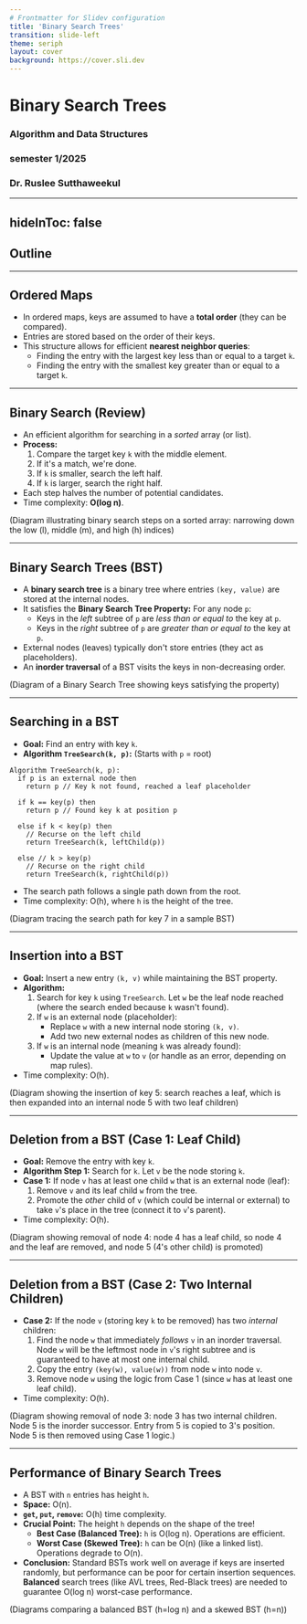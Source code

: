 ```yaml
---
# Frontmatter for Slidev configuration
title: 'Binary Search Trees'
transition: slide-left
theme: seriph
layout: cover
background: https://cover.sli.dev
---
```


# Binary Search Trees
### Algorithm and Data Structures
### semester 1/2025
### Dr. Ruslee Sutthaweekul

---
hideInToc: false
---

## Outline

<toc mode="onlySiblings" minDepth="2" columns="1"/>


---

## Ordered Maps

* In ordered maps, keys are assumed to have a **total order** (they can be compared).
* Entries are stored based on the order of their keys.
* This structure allows for efficient **nearest neighbor queries**:
    * Finding the entry with the largest key less than or equal to a target `k`.
    * Finding the entry with the smallest key greater than or equal to a target `k`.

---

## Binary Search (Review)

* An efficient algorithm for searching in a *sorted* array (or list).
* **Process:**
    1. Compare the target key `k` with the middle element.
    2. If it's a match, we're done.
    3. If `k` is smaller, search the left half.
    4. If `k` is larger, search the right half.
* Each step halves the number of potential candidates.
* Time complexity: **O(log n)**.

(Diagram illustrating binary search steps on a sorted array: narrowing down the low (l), middle (m), and high (h) indices)

---

## Binary Search Trees (BST)

* A **binary search tree** is a binary tree where entries `(key, value)` are stored at the internal nodes.
* It satisfies the **Binary Search Tree Property:** For any node `p`:
    * Keys in the *left* subtree of `p` are *less than or equal to* the key at `p`.
    * Keys in the *right* subtree of `p` are *greater than or equal to* the key at `p`.
* External nodes (leaves) typically don't store entries (they act as placeholders).
* An **inorder traversal** of a BST visits the keys in non-decreasing order.

(Diagram of a Binary Search Tree showing keys satisfying the property)

---

## Searching in a BST

* **Goal:** Find an entry with key `k`.
* **Algorithm `TreeSearch(k, p)`:** (Starts with `p` = root)

```text
Algorithm TreeSearch(k, p):
  if p is an external node then
    return p // Key k not found, reached a leaf placeholder

  if k == key(p) then
    return p // Found key k at position p

  else if k < key(p) then
    // Recurse on the left child
    return TreeSearch(k, leftChild(p))

  else // k > key(p)
    // Recurse on the right child
    return TreeSearch(k, rightChild(p))

```

* The search path follows a single path down from the root.
* Time complexity: O(h), where `h` is the height of the tree.

(Diagram tracing the search path for key 7 in a sample BST)

---

## Insertion into a BST

* **Goal:** Insert a new entry `(k, v)` while maintaining the BST property.
* **Algorithm:**
    1. Search for key `k` using `TreeSearch`. Let `w` be the leaf node reached (where the search ended because `k` wasn't found).
    2. If `w` is an external node (placeholder):
        * Replace `w` with a new internal node storing `(k, v)`.
        * Add two new external nodes as children of this new node.
    3. If `w` is an internal node (meaning `k` was already found):
        * Update the value at `w` to `v` (or handle as an error, depending on map rules).
* Time complexity: O(h).

(Diagram showing the insertion of key 5: search reaches a leaf, which is then expanded into an internal node 5 with two leaf children)

---

## Deletion from a BST (Case 1: Leaf Child)

* **Goal:** Remove the entry with key `k`.
* **Algorithm Step 1:** Search for `k`. Let `v` be the node storing `k`.
* **Case 1:** If node `v` has at least one child `w` that is an external node (leaf):
    1. Remove `v` and its leaf child `w` from the tree.
    2. Promote the *other* child of `v` (which could be internal or external) to take `v`'s place in the tree (connect it to `v`'s parent).
* Time complexity: O(h).

(Diagram showing removal of node 4: node 4 has a leaf child, so node 4 and the leaf are removed, and node 5 (4's other child) is promoted)

---

## Deletion from a BST (Case 2: Two Internal Children)

* **Case 2:** If the node `v` (storing key `k` to be removed) has two *internal* children:
    1. Find the node `w` that immediately *follows* `v` in an inorder traversal. Node `w` will be the leftmost node in `v`'s right subtree and is guaranteed to have at most one internal child.
    2. Copy the entry `(key(w), value(w))` from node `w` into node `v`.
    3. Remove node `w` using the logic from Case 1 (since `w` has at least one leaf child).
* Time complexity: O(h).

(Diagram showing removal of node 3: node 3 has two internal children. Node 5 is the inorder successor. Entry from 5 is copied to 3's position. Node 5 is then removed using Case 1 logic.)

---

## Performance of Binary Search Trees

* A BST with `n` entries has height `h`.
* **Space:** O(n).
* **`get`, `put`, `remove`:** O(h) time complexity.
* **Crucial Point:** The height `h` depends on the shape of the tree!
    * **Best Case (Balanced Tree):** `h` is O(log n). Operations are efficient.
    * **Worst Case (Skewed Tree):** `h` can be O(n) (like a linked list). Operations degrade to O(n).
* **Conclusion:** Standard BSTs work well on average if keys are inserted randomly, but performance can be poor for certain insertion sequences. **Balanced** search trees (like AVL trees, Red-Black trees) are needed to guarantee O(log n) worst-case performance.

(Diagrams comparing a balanced BST (h=log n) and a skewed BST (h=n))

